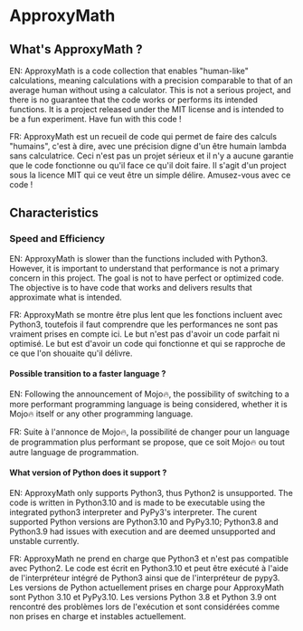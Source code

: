 # ApproxyMath

## What's ApproxyMath ?

EN: ApproxyMath is a code collection that enables "human-like" calculations, meaning calculations with a precision comparable to that of an average human without using a calculator. This is not a serious project, and there is no guarantee that the code works or performs its intended functions. It is a project released under the MIT license and is intended to be a fun experiment. Have fun with this code !

FR: ApproxyMath est un recueil de code qui permet de faire des calculs "humains", c'est à dire, avec une précision digne d'un être humain lambda sans calculatrice. Ceci n'est pas un projet sérieux et il n'y a aucune garantie que le code fonctionne ou qu'il face ce qu'il doit faire. Il s'agit d'un project sous la licence MIT qui ce veut être un simple délire. Amusez-vous avec ce code !

## Characteristics

### Speed and Efficiency

  EN: ApproxyMath is slower than the functions included with Python3. However, it is important to understand that performance is not a primary concern in this project. The goal is not to have perfect or optimized code. The objective is to have code that works and delivers results that approximate what is intended.
  
  FR: ApproxyMath se montre être plus lent que les fonctions incluent avec Python3, toutefois il faut comprendre que les performances ne sont pas vraiment prises en compte ici. Le but n'est pas d'avoir un code parfait ni optimisé. Le but est d'avoir un code qui fonctionne et qui se rapproche de ce que l'on shouaite qu'il délivre.
  
#### Possible transition to a faster language ?

  EN: Following the announcement of Mojo🔥, the possibility of switching to a more performant programming language is being considered, whether it is Mojo🔥 itself or any other programming language.

  FR: Suite à l'annonce de Mojo🔥, la possibilité de changer pour un language de programmation plus performant se propose, que ce soit Mojo🔥 ou tout autre language de programmation.

#### What version of Python does it support ?
  
  EN: ApproxyMath only supports Python3, thus Python2 is unsupported. The code is written in Python3.10 and is made to be executable using the integrated python3 interpreter and PyPy3's interpreter.
  The curent supported Python versions are Python3.10 and PyPy3.10; Python3.8 and Python3.9 had issues with execution and are deemed unsupported and unstable currently.

  FR: ApproxyMath ne prend en charge que Python3 et n'est pas compatible avec Python2. Le code est écrit en Python3.10 et peut être exécuté à l'aide de l'interpréteur intégré de Python3 ainsi que de l'interpréteur de pypy3.
  Les versions de Python actuellement prises en charge pour ApproxyMath sont Python 3.10 et PyPy3.10. Les versions Python 3.8 et Python 3.9 ont rencontré des problèmes lors de l'exécution et sont considérées comme non prises en charge et instables actuellement.
  